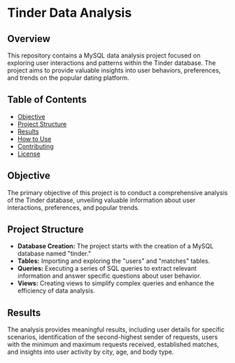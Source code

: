 
# Tinder Data Analysis

## Overview

This repository contains a MySQL data analysis project focused on exploring user interactions and patterns within the Tinder database. The project aims to provide valuable insights into user behaviors, preferences, and trends on the popular dating platform.

## Table of Contents

- [Objective](#objective)
- [Project Structure](#project-structure)
- [Results](#results)
- [How to Use](#how-to-use)
- [Contributing](#contributing)
- [License](#license)

## Objective

The primary objective of this project is to conduct a comprehensive analysis of the Tinder database, unveiling valuable information about user interactions, preferences, and popular trends.

## Project Structure

- **Database Creation:** The project starts with the creation of a MySQL database named "tinder."
- **Tables:** Importing and exploring the "users" and "matches" tables.
- **Queries:** Executing a series of SQL queries to extract relevant information and answer specific questions about user behavior.
- **Views:** Creating views to simplify complex queries and enhance the efficiency of data analysis.

## Results

The analysis provides meaningful results, including user details for specific scenarios, identification of the second-highest sender of requests, users with the minimum and maximum requests received, established matches, and insights into user activity by city, age, and body type.
